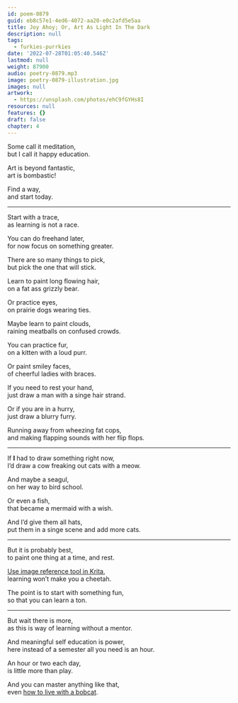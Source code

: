 ```yaml
---
id: poem-0879
guid: eb8c57e1-4ed6-4072-aa20-e0c2afd5e5aa
title: Joy Ahoy; Or, Art As Light In The Dark
description: null
tags:
  - furkies-purrkies
date: '2022-07-28T01:05:40.546Z'
lastmod: null
weight: 87900
audio: poetry-0879.mp3
image: poetry-0879-illustration.jpg
images: null
artwork:
  - https://unsplash.com/photos/ehC9fGYHs8I
resources: null
features: {}
draft: false
chapter: 4
---
```


Some call it meditation,\
but I call it happy education.

Art is beyond fantastic,\
art is bombastic!

Find a way,\
and start today.

---

Start with a trace,\
as learning is not a race.

You can do freehand later,\
for now focus on something greater.

There are so many things to pick,\
but pick the one that will stick.

Learn to paint long flowing hair,\
on a fat ass grizzly bear.

Or practice eyes,\
on prairie dogs wearing ties.

Maybe learn to paint clouds,\
raining meatballs on confused crowds.

You can practice fur,\
on a kitten with a loud purr.

Or paint smiley faces,\
of cheerful ladies with braces.

If you need to rest your hand,\
just draw a man with a singe hair strand.

Or if you are in a hurry,\
just draw a blurry furry.

Running away from wheezing fat cops,\
and making flapping sounds with her flip flops.

---

If **I** had to draw something right now,\
I’d draw a cow freaking out cats with a meow.

And maybe a seagul,\
on her way to bird school.

Or even a fish,\
that became a mermaid with a wish.

And I’d give them all hats,\
put them in a singe scene and add more cats.

---

But it is probably best,\
to paint one thing at a time, and rest.

[Use image reference tool in Krita](https://www.youtube.com/watch?v=0uCH2z_zLmc),\
learning won’t make you a cheetah.

The point is to start with something fun,\
so that you can learn a ton.

---

But wait there is more,\
as this is way of learning without a mentor.

And meaningful self education is power,\
here instead of a semester all you need is an hour.

An hour or two each day,\
is little more than play.

And you can master anything like that,\
even [how to live with a bobcat](https://www.youtube.com/watch?v=gOgZDUFvk4Y).
